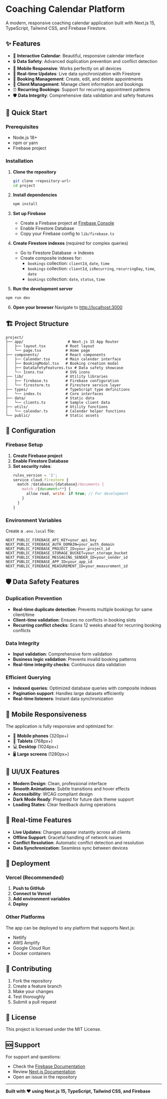 # Coaching Calendar Platform

A modern, responsive coaching calendar application built with Next.js 15, TypeScript, Tailwind CSS, and Firebase Firestore.

## ✨ Features

- 📅 **Interactive Calendar**: Beautiful, responsive calendar interface
- 🔒 **Data Safety**: Advanced duplication prevention and conflict detection
- 📱 **Mobile Responsive**: Works perfectly on all devices
- 🔄 **Real-time Updates**: Live data synchronization with Firestore
- 🎯 **Booking Management**: Create, edit, and delete appointments
- 👥 **Client Management**: Manage client information and bookings
- ⏰ **Recurring Bookings**: Support for recurring appointment patterns
- 🛡️ **Data Integrity**: Comprehensive data validation and safety features

## 🚀 Quick Start

### Prerequisites

- Node.js 18+ 
- npm or yarn
- Firebase project

### Installation

1. **Clone the repository**
   ```bash
   git clone <repository-url>
   cd project
   ```

2. **Install dependencies**
   ```bash
   npm install
   ```

3. **Set up Firebase**
   - Create a Firebase project at [Firebase Console](https://console.firebase.google.com/)
   - Enable Firestore Database
   - Copy your Firebase config to `lib/firebase.ts`

4. **Create Firestore indexes** (required for complex queries)
   - Go to Firestore Database → Indexes
   - Create composite indexes for:
     - `bookings` collection: `clientId`, `date`, `time`
     - `bookings` collection: `clientId`, `isRecurring`, `recurringDay`, `time`, `date`
     - `bookings` collection: `date`, `status`, `time`

5. **Run the development server**
```bash
npm run dev
   ```

6. **Open your browser**
   Navigate to [http://localhost:3000](http://localhost:3000)

## 🏗️ Project Structure

```
project/
├── app/                    # Next.js 15 App Router
│   ├── layout.tsx         # Root layout
│   └── page.tsx           # Home page
├── components/            # React components
│   ├── Calendar.tsx       # Main calendar interface
│   ├── BookingModal.tsx   # Booking creation modal
│   ├── DataSafetyFeatures.tsx # Data safety showcase
│   └── Icons.tsx          # SVG icons
├── lib/                   # Utility libraries
│   ├── firebase.ts        # Firebase configuration
│   └── firestore.ts       # Firestore service layer
├── types/                 # TypeScript type definitions
│   └── index.ts           # Core interfaces
├── data/                  # Static data
│   └── clients.ts         # Sample client data
├── utils/                 # Utility functions
│   └── calendar.ts        # Calendar helper functions
└── public/                # Static assets
```

## 🔧 Configuration

### Firebase Setup

1. **Create Firebase project**
2. **Enable Firestore Database**
3. **Set security rules**:
   ```javascript
   rules_version = '2';
   service cloud.firestore {
     match /databases/{database}/documents {
       match /{document=**} {
         allow read, write: if true; // For development
       }
     }
   }
   ```

### Environment Variables

Create a `.env.local` file:
```env
NEXT_PUBLIC_FIREBASE_API_KEY=your_api_key
NEXT_PUBLIC_FIREBASE_AUTH_DOMAIN=your_auth_domain
NEXT_PUBLIC_FIREBASE_PROJECT_ID=your_project_id
NEXT_PUBLIC_FIREBASE_STORAGE_BUCKET=your_storage_bucket
NEXT_PUBLIC_FIREBASE_MESSAGING_SENDER_ID=your_sender_id
NEXT_PUBLIC_FIREBASE_APP_ID=your_app_id
NEXT_PUBLIC_FIREBASE_MEASUREMENT_ID=your_measurement_id
```

## 🛡️ Data Safety Features

### Duplication Prevention
- **Real-time duplicate detection**: Prevents multiple bookings for same client/time
- **Client-time validation**: Ensures no conflicts in booking slots
- **Recurring conflict checks**: Scans 12 weeks ahead for recurring booking conflicts

### Data Integrity
- **Input validation**: Comprehensive form validation
- **Business logic validation**: Prevents invalid booking patterns
- **Real-time integrity checks**: Continuous data validation

### Efficient Querying
- **Indexed queries**: Optimized database queries with composite indexes
- **Pagination support**: Handles large datasets efficiently
- **Real-time listeners**: Instant data synchronization

## 📱 Mobile Responsiveness

The application is fully responsive and optimized for:
- 📱 **Mobile phones** (320px+)
- 📱 **Tablets** (768px+)
- 💻 **Desktop** (1024px+)
- 🖥️ **Large screens** (1280px+)

## 🎨 UI/UX Features

- **Modern Design**: Clean, professional interface
- **Smooth Animations**: Subtle transitions and hover effects
- **Accessibility**: WCAG compliant design
- **Dark Mode Ready**: Prepared for future dark theme support
- **Loading States**: Clear feedback during operations

## 🔄 Real-time Features

- **Live Updates**: Changes appear instantly across all clients
- **Offline Support**: Graceful handling of network issues
- **Conflict Resolution**: Automatic conflict detection and resolution
- **Data Synchronization**: Seamless sync between devices

## 🚀 Deployment

### Vercel (Recommended)

1. **Push to GitHub**
2. **Connect to Vercel**
3. **Add environment variables**
4. **Deploy**

### Other Platforms

The app can be deployed to any platform that supports Next.js:
- Netlify
- AWS Amplify
- Google Cloud Run
- Docker containers

## 🤝 Contributing

1. Fork the repository
2. Create a feature branch
3. Make your changes
4. Test thoroughly
5. Submit a pull request

## 📄 License

This project is licensed under the MIT License.

## 🆘 Support

For support and questions:
- Check the [Firebase Documentation](https://firebase.google.com/docs)
- Review [Next.js Documentation](https://nextjs.org/docs)
- Open an issue in the repository

---

**Built with ❤️ using Next.js 15, TypeScript, Tailwind CSS, and Firebase**
